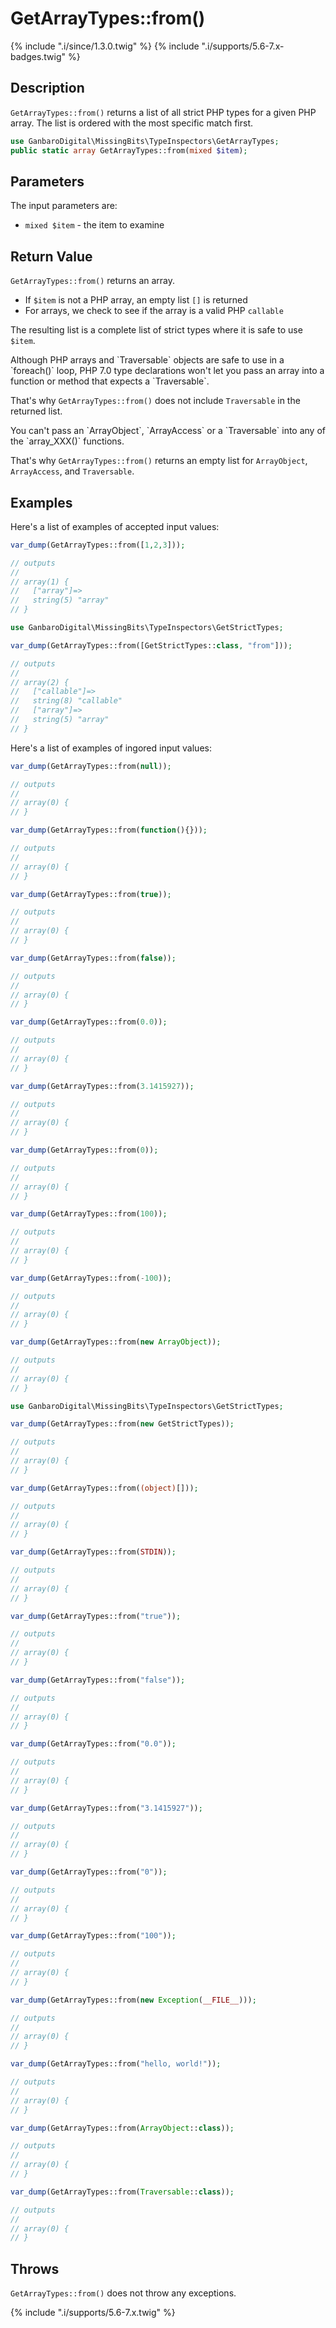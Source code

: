 # GetArrayTypes::from()

{% include ".i/since/1.3.0.twig" %}
{% include ".i/supports/5.6-7.x-badges.twig" %}

## Description

`GetArrayTypes::from()` returns a list of all strict PHP types for a given PHP array. The list is ordered with the most specific match first.

```php
use GanbaroDigital\MissingBits\TypeInspectors\GetArrayTypes;
public static array GetArrayTypes::from(mixed $item);
```

## Parameters

The input parameters are:

- `mixed $item` - the item to examine

## Return Value

`GetArrayTypes::from()` returns an array.

* If `$item` is not a PHP array, an empty list `[]` is returned
* For arrays, we check to see if the array is a valid PHP `callable`

The resulting list is a complete list of strict types where it is safe to use `$item`.

<div class="callout warning" markdown="1">
Although PHP arrays and `Traversable` objects are safe to use in a `foreach()` loop, PHP 7.0 type declarations won't let you pass an array into a function or method that expects a `Traversable`.

That's why `GetArrayTypes::from()` does not include `Traversable` in the returned list.
</div>

<div class="callout warning" markdown="1">
You can't pass an `ArrayObject`, `ArrayAccess` or a `Traversable` into any of the `array_XXX()` functions.

That's why `GetArrayTypes::from()` returns an empty list for `ArrayObject`, `ArrayAccess`, and `Traversable`.
</div>

## Examples

Here's a list of examples of accepted input values:

```php
var_dump(GetArrayTypes::from([1,2,3]));

// outputs
//
// array(1) {
//   ["array"]=>
//   string(5) "array"
// }
```

```php
use GanbaroDigital\MissingBits\TypeInspectors\GetStrictTypes;

var_dump(GetArrayTypes::from([GetStrictTypes::class, "from"]));

// outputs
//
// array(2) {
//   ["callable"]=>
//   string(8) "callable"
//   ["array"]=>
//   string(5) "array"
// }
```

Here's a list of examples of ingored input values:

```php
var_dump(GetArrayTypes::from(null));

// outputs
//
// array(0) {
// }
```

```php
var_dump(GetArrayTypes::from(function(){}));

// outputs
//
// array(0) {
// }
```

```php
var_dump(GetArrayTypes::from(true));

// outputs
//
// array(0) {
// }
```

```php
var_dump(GetArrayTypes::from(false));

// outputs
//
// array(0) {
// }
```

```php
var_dump(GetArrayTypes::from(0.0));

// outputs
//
// array(0) {
// }
```

```php
var_dump(GetArrayTypes::from(3.1415927));

// outputs
//
// array(0) {
// }
```

```php
var_dump(GetArrayTypes::from(0));

// outputs
//
// array(0) {
// }
```

```php
var_dump(GetArrayTypes::from(100));

// outputs
//
// array(0) {
// }
```

```php
var_dump(GetArrayTypes::from(-100));

// outputs
//
// array(0) {
// }
```

```php
var_dump(GetArrayTypes::from(new ArrayObject));

// outputs
//
// array(0) {
// }
```

```php
use GanbaroDigital\MissingBits\TypeInspectors\GetStrictTypes;

var_dump(GetArrayTypes::from(new GetStrictTypes));

// outputs
//
// array(0) {
// }
```

```php
var_dump(GetArrayTypes::from((object)[]));

// outputs
//
// array(0) {
// }
```

```php
var_dump(GetArrayTypes::from(STDIN));

// outputs
//
// array(0) {
// }
```

```php
var_dump(GetArrayTypes::from("true"));

// outputs
//
// array(0) {
// }
```

```php
var_dump(GetArrayTypes::from("false"));

// outputs
//
// array(0) {
// }
```

```php
var_dump(GetArrayTypes::from("0.0"));

// outputs
//
// array(0) {
// }
```

```php
var_dump(GetArrayTypes::from("3.1415927"));

// outputs
//
// array(0) {
// }
```

```php
var_dump(GetArrayTypes::from("0"));

// outputs
//
// array(0) {
// }
```

```php
var_dump(GetArrayTypes::from("100"));

// outputs
//
// array(0) {
// }
```

```php
var_dump(GetArrayTypes::from(new Exception(__FILE__)));

// outputs
//
// array(0) {
// }
```

```php
var_dump(GetArrayTypes::from("hello, world!"));

// outputs
//
// array(0) {
// }
```

```php
var_dump(GetArrayTypes::from(ArrayObject::class));

// outputs
//
// array(0) {
// }
```

```php
var_dump(GetArrayTypes::from(Traversable::class));

// outputs
//
// array(0) {
// }
```

## Throws

`GetArrayTypes::from()` does not throw any exceptions.

{% include ".i/supports/5.6-7.x.twig" %}
